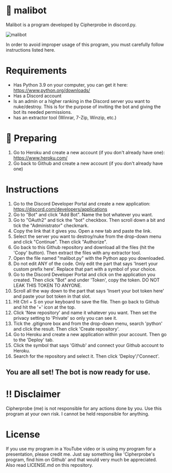 # 🤖 malibot
Malibot is a program developed by Cipherprobe in discord.py.

![malibot](https://user-images.githubusercontent.com/74273676/102706262-2ff9aa80-4245-11eb-9235-4fe81fb60d88.jpg)

In order to avoid improper usage of this program, you must carefully follow instructions listed here.

# Requirements
- Has Python 3.9 on your computer, you can get it here: https://www.python.org/downloads/
- Has a Discord account 
- Is an admin or a higher ranking in the Discord server you want to nuke/destroy. This is for the purpose of inviting the bot and giving the bot its needed permissions.
- has an extractor tool (Winrar, 7-Zip, Winzip, etc.)

# 🚀 Preparing 
1. Go to Heroku and create a new account (if you don't already have one): https://www.heroku.com/
2. Go back to Github and create a new account (if you don't already have one)

# Instructions
1. Go to the Discord Developer Portal and create a new application: https://discord.com/developers/applications
2. Go to "Bot" and click "Add Bot". Name the bot whatever you want.
3. Go to "OAuth2" and tick the "bot" checkbox. Then scroll down a bit and tick the "Administrator" checkmark.
4. Copy the link that it gives you. Open a new tab and paste the link.
5. Select the server you want to destroy/nuke from the drop-down menu and click "Continue". Then click "Authorize".
6. Go back to this Github repository and download all the files (hit the 'Copy' button). Then extract the files with any extractor tool.
7. Open the file named "malibot.py" with the Python app you downloaded.
8. Do not edit ANY of the code. Only edit the part that says 'Insert your custom prefix here'. Replace that part with a symbol of your choice.
9. Go to the Discord Developer Portal and click on the application you created. Then click "Bot" and under 'Token', copy the token. DO NOT LEAK THIS TOKEN TO ANYONE.
10. Scroll all the way down to the part that says 'Insert your bot token here' and paste your bot token in that slot.
11. Hit Ctrl + S on your keyboard to save the file. Then go back to Github and hit the '+' icon at the top.
12. Click 'New repository' and name it whatever you want. Then set the privacy setting to 'Private' so only you can see it.
13. Tick the .gitignore box and from the drop-down menu, search 'python' and click the result. Then click 'Create repository'.
14. Go to Heroku and create a new application within your account. Then go to the 'Deploy' tab.
15. Click the symbol that says 'Github' and connect your Github account to Heroku.
16. Search for the repository and select it. Then click 'Deploy'/'Connect'. 
## You are all set! The bot is now ready for use.

# ‼️ Disclaimer
Cipherprobe (me) is not responsible for any actions done by you. Use this program at your own risk. I cannot be held responsible for anything.

# License
If you use my program in a YouTube video or is using my program for a presentation, please credit me. Just say something like 'Cipherprobe's program, find him on Github' and that would very much be appreciated. Also read LICENSE.md on this repository.
